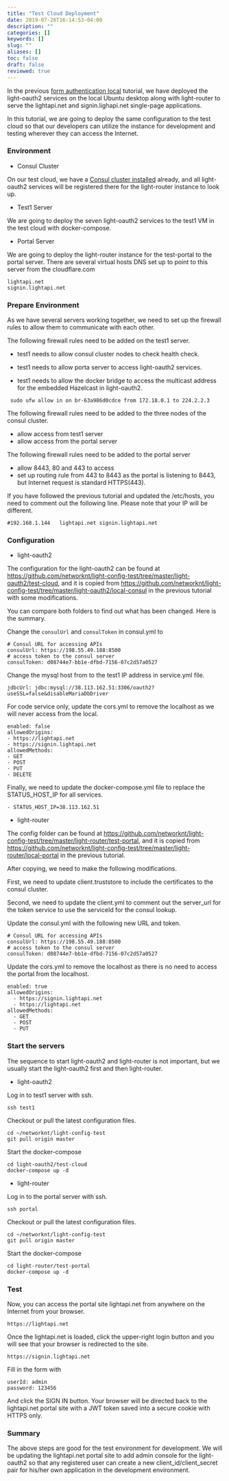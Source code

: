 ```yaml
---
title: "Test Cloud Deployment"
date: 2019-07-26T16:14:53-04:00
description: ""
categories: []
keywords: []
slug: ""
aliases: []
toc: false
draft: false
reviewed: true
---
```


In the previous [form authentication local][] tutorial, we have deployed the light-oauth2 services on the local Ubuntu desktop along with light-router to serve the lightapi.net and signin.lighapi.net single-page applications. 

In this tutorial, we are going to deploy the same configuration to the test cloud so that our developers can utilize the instance for development and testing wherever they can access the Internet.

### Environment

* Consul Cluster

On our test cloud, we have a [Consul cluster installed][] already, and all light-oauth2 services will be registered there for the light-router instance to look up. 

* Test1 Server

We are going to deploy the seven light-oauth2 services to the test1 VM in the test cloud with docker-compose. 

* Portal Server

We are going to deploy the light-router instance for the test-portal to the portal server. There are several virtual hosts DNS set up to point to this server from the cloudflare.com

```
lightapi.net
signin.lightapi.net
```

### Prepare Environment

As we have several servers working together, we need to set up the firewall rules to allow them to communicate with each other. 

The following firewall rules need to be added on the test1 server. 

* test1 needs to allow consul cluster nodes to check health check. 

* test1 needs to allow porta server to access light-oauth2 services. 

* test1 needs to allow the docker bridge to access the multicast address for the embedded Hazelcast in light-oauth2. 


```
 sudo ufw allow in on br-63a986d0cdce from 172.18.0.1 to 224.2.2.3
```

The following firewall rules need to be added to the three nodes of the consul cluster.

* allow access from test1 server
* allow access from the portal server

The following firewall rules need to be added to the portal server

* allow 8443, 80 and 443 to access 
* set up routing rule from 443 to 8443 as the portal is listening to 8443, but Internet request is standard HTTPS(443). 

If you have followed the previous tutorial and updated the /etc/hosts, you need to comment out the following line. Please note that your IP will be different. 

```
#192.168.1.144   lightapi.net signin.lightapi.net
```

### Configuration

* light-oauth2

The configuration for the light-oauth2 can be found at https://github.com/networknt/light-config-test/tree/master/light-oauth2/test-cloud, and it is copied from https://github.com/networknt/light-config-test/tree/master/light-oauth2/local-consul in the previous tutorial with some modifications. 

You can compare both folders to find out what has been changed. Here is the summary.

Change the `consulUrl` and `consulToken` in consul.yml to

```
# Consul URL for accessing APIs
consulUrl: https://198.55.49.188:8500
# access token to the consul server
consulToken: d08744e7-bb1e-dfbd-7156-07c2d57a0527
```

Change the mysql host from to the test1 IP address in service.yml file. 

```
jdbcUrl: jdbc:mysql://38.113.162.51:3306/oauth2?useSSL=false&disableMariaDbDriver
```

For code service only, update the cors.yml to remove the localhost as we will never access from the local. 

```
enabled: false
allowedOrigins:
- https://lightapi.net
- https://signin.lightapi.net
allowedMethods:
- GET
- POST
- PUT
- DELETE
```

Finally, we need to update the docker-compose.yml file to replace the STATUS_HOST_IP for all services. 

```
- STATUS_HOST_IP=38.113.162.51
```

* light-router

The config folder can be found at https://github.com/networknt/light-config-test/tree/master/light-router/test-portal, and it is copied from https://github.com/networknt/light-config-test/tree/master/light-router/local-portal in the previous tutorial. 

After copying, we need to make the following modifications. 

First, we need to update client.truststore to include the certificates to the consul cluster. 

Second, we need to update the client.yml to comment out the server_url for the token service to use the serviceId for the consul lookup. 

Update the consul.yml with the following new URL and token. 

```
# Consul URL for accessing APIs
consulUrl: https://198.55.49.188:8500
# access token to the consul server
consulToken: d08744e7-bb1e-dfbd-7156-07c2d57a0527
```

Update the cors.yml to remove the localhost as there is no need to access the portal from the localhost. 

```
enabled: true
allowedOrigins:
  - https://signin.lightapi.net
  - https://lightapi.net
allowedMethods:
  - GET
  - POST
  - PUT
```

### Start the servers

The sequence to start light-oauth2 and light-router is not important, but we usually start the light-oauth2 first and then light-router. 

* light-oauth2

Log in to test1 server with ssh. 

```
ssh test1
```

Checkout or pull the latest configuration files. 

```
cd ~/networknt/light-config-test
git pull origin master
```

Start the docker-compose

```
cd light-oauth2/test-cloud
docker-compose up -d
```

* light-router

Log in to the portal server with ssh.

```
ssh portal
```

Checkout or pull the latest configuration files.

```
cd ~/networknt/light-config-test
git pull origin master
```

Start the docker-compose

```
cd light-router/test-portal
docker-compose up -d
```

### Test


Now, you can access the portal site lightapi.net from anywhere on the Internet from your browser. 

```
https://lightapi.net
```

Once the lightapi.net is loaded, click the upper-right login button and you will see that your browser is redirected to the site.

```
https://signin.lightapi.net
```

Fill in the form with 

```
userId: admin
password: 123456
```

And click the SIGN IN button. Your browser will be directed back to the lightapi.net portal site with a JWT token saved into a secure cookie with HTTPS only.   

### Summary

The above steps are good for the test environment for development. We will be updating the lightapi.net portal site to add admin console for the light-oauth2 so that any registered user can create a new client_id/client_secret pair for his/her own application in the development environment. 


[form authentication local]: /tutorial/oauth/form-auth-local/
[Consul cluster installed]: /service/consul/cluster-install/
